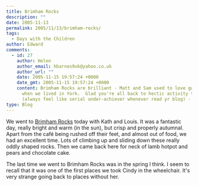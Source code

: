 ```yaml
---
title: Brimham Rocks
description: ""
date: 2005-11-13
permalink: 2005/11/13/brimham-rocks/
tags:
  - Days with the Children
author: Edward
comments:
  - id: 27
    author: Helen
    author_email: hbarnes9uk@yahoo.co.uk
    author_url: ""
    date: 2005-11-15 19:57:24 +0000
    date_gmt: 2005-11-15 19:57:24 +0000
    content: Brimham Rocks are brilliant - Matt and Sam used to love going there
      when we lived in York.  Glad you're all back to hectic activity this week
      (always feel like serial under-achiever whenever read yr blog) - take care
type: Blog
---
```


We went to [Brimham Rocks][1] today with Kath and Louis. It was a
fantastic day, really bright and warm (in the sun), but crisp and
properly autumnal. Apart from the café being rushed off their feet, and
almost out of food, we had an excellent time. Lots of climbing up and
sliding down these really oddly shaped rocks. Then we came back here for
neck of lamb hotpot and pears and chocolate cake.

The last time we went to Brimham Rocks was in the spring I think. I seem
to recall that it was one of the first places we took Cindy in the
wheelchair. It\'s very strange going back to places without her.



[1]: https://www.nationaltrust.org.uk/main/w-vh/w-visits/w-findaplace/w-brimhamrocks.htm
